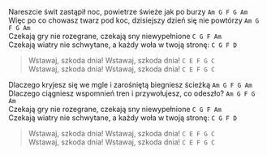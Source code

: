 Nareszcie świt zastąpił noc, powietrze świeże jak po burzy			`Am G F G Am`  
Więc po co chowasz twarz pod koc, dzisiejszy dzień się nie powtórzy		`Am G F G Am`  
Czekają gry nie rozegrane, czekają sny niewypełnione				`C G F Am`  
Czekają wiatry nie schwytane, a każdy woła w twoją stronę:			`C G F D`  

>Wstawaj, szkoda dnia! Wstawaj, szkoda dnia!				`C E F G C`  
>Wstawaj, szkoda dnia! Wstawaj, szkoda dnia!				`C E F G C`  

Dlaczego kryjesz się we mgle i zarośniętą biegniesz ścieżką			`Am G F G Am`  
Dlaczego ciągniesz wspomnień tren i przywołujesz, co odeszło?			`Am G F G Am`  
Czekają gry nie rozegrane, czekają sny niewypełnione				`C G F Am`  
Czekają wiatry nie schwytane, a każdy woła w twoją stronę:			`C G F D`  

>Wstawaj, szkoda dnia! Wstawaj, szkoda dnia!				`C E F G C`  
>Wstawaj, szkoda dnia! Wstawaj, szkoda dnia!				`C E F G C`  
